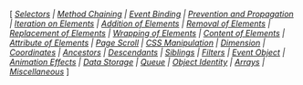 [ *[Selectors](Selectors.md) |
[Method Chaining](Method-chaining.md) |
[Event Binding](Event-binding.md) |
[Prevention and Propagation](Prevention-propagation.md) |
[Iteration on Elements](Iteration-on-elements.md) |
[Addition of Elements](Addition-of-elements.md) |
[Removal of Elements](Removal-of-elements.md) |
[Replacement of Elements](Replacement-of-elements.md) |
[Wrapping of Elements](Wrapping-of-elements.md) |
[Content of Elements](Content-of-elements.md) |
[Attribute of Elements](Attribute-of-elements.md) |
[Page Scroll](Page-scroll.md) |
[CSS Manipulation](CSS-manipulation.md) |
[Dimension](Dimension.md) |
[Coordinates](Coordinates.md) |
[Ancestors](Ancestors.md) |
[Descendants](Descendants.md) |
[Siblings](Siblings.md) |
[Filters](Filters.md) |
[Event Object](Event-object.md) |
[Animation Effects](Animation-effects.md) |
[Data Storage](Data-storage.md) |
[Queue](Queue.md) |
[Object Identity](Object-identity.md) |
[Arrays](Arrays.md) |
[Miscellaneous](Miscellaneous.md)* ]
